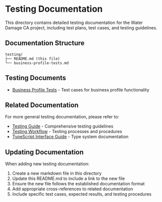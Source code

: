 # Testing Documentation

This directory contains detailed testing documentation for the Water Damage CA project, including test plans, test cases, and testing guidelines.

## Documentation Structure

```
testing/
├── README.md (this file)
└── business-profile-tests.md
```

## Testing Documents

- [Business Profile Tests](./business-profile-tests.md) - Test cases for business profile functionality

## Related Documentation

For more general testing documentation, please refer to:

- [Testing Guide](../testing-guide.md) - Comprehensive testing guidelines
- [Testing Workflow](../../Roadmap/testing-workflow.md) - Testing processes and procedures
- [TypeScript Interface Guide](../typescript-interface-guide.md) - Type system documentation

## Updating Documentation

When adding new testing documentation:

1. Create a new markdown file in this directory
2. Update this README.md to include a link to the new file
3. Ensure the new file follows the established documentation format
4. Add appropriate cross-references to related documentation
5. Include specific test cases, expected results, and testing procedures
